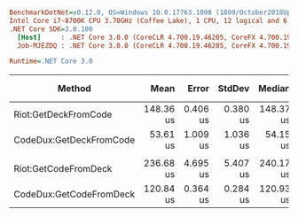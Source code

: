 ``` ini

BenchmarkDotNet=v0.12.0, OS=Windows 10.0.17763.1098 (1809/October2018Update/Redstone5)
Intel Core i7-8700K CPU 3.70GHz (Coffee Lake), 1 CPU, 12 logical and 6 physical cores
.NET Core SDK=3.0.100
  [Host]     : .NET Core 3.0.0 (CoreCLR 4.700.19.46205, CoreFX 4.700.19.46214), X64 RyuJIT
  Job-MJEZDQ : .NET Core 3.0.0 (CoreCLR 4.700.19.46205, CoreFX 4.700.19.46214), X64 RyuJIT

Runtime=.NET Core 3.0  

```
|                  Method |      Mean |    Error |   StdDev |    Median | Ratio | Rank |   Gen 0 |  Gen 1 | Gen 2 | Allocated |
|------------------------ |----------:|---------:|---------:|----------:|------:|-----:|--------:|-------:|------:|----------:|
|    Riot:GetDeckFromCode | 148.36 us | 0.406 us | 0.380 us | 148.37 us |  1.00 |    2 | 11.9629 | 1.9531 |     - |  73.66 KB |
| CodeDux:GetDeckFromCode |  53.61 us | 1.009 us | 1.036 us |  54.15 us |  0.36 |    1 |  9.5215 | 1.8311 |     - |  58.33 KB |
|                         |           |          |          |           |       |      |         |        |       |           |
|    Riot:GetCodeFromDeck | 236.68 us | 4.695 us | 5.407 us | 240.17 us |  1.00 |    2 | 37.1094 |      - |     - | 228.41 KB |
| CodeDux:GetCodeFromDeck | 120.84 us | 0.364 us | 0.284 us | 120.93 us |  0.51 |    1 | 11.3525 |      - |     - |  69.83 KB |
